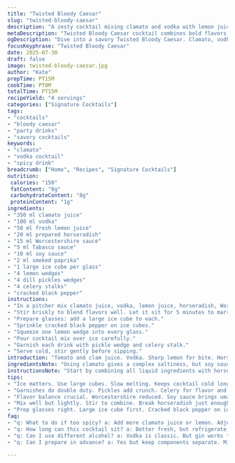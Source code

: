 ```yaml
---
title: "Twisted Bloody Caesar"
slug: "twisted-bloody-caesar"
description: "A zesty cocktail mixing clamato and vodka with lemon juice, horseradish, Worcestershire and Tabasco. Adjusted quantities with added soy sauce and smoked paprika for a smoky, savory edge. Pepper and bold garnishes round it out. Cold, spicy, chew on celery stalks and tangy pickles."
metaDescription: "Twisted Bloody Caesar cocktail combines bold flavors for a zesty, smoky experience. Perfect for gatherings, serve cold and garnish well."
ogDescription: "Dive into a savory Twisted Bloody Caesar. Clamato, vodka, and smoky spices. Add crunch with garnishes—pickle, celery—enjoy the boldness."
focusKeyphrase: "Twisted Bloody Caesar"
date: 2025-07-30
draft: false
image: twisted-bloody-caesar.jpg
author: "Kate"
prepTime: PT15M
cookTime: PT0M
totalTime: PT15M
recipeYield: "4 servings"
categories: ["Signature Cocktails"]
tags:
- "cocktails"
- "bloody caesar"
- "party drinks"
- "savory cocktails"
keywords:
- "clamato"
- "vodka cocktail"
- "spicy drink"
breadcrumb: ["Home", "Recipes", "Signature Cocktails"]
nutrition: 
 calories: "150"
 fatContent: "0g"
 carbohydrateContent: "8g"
 proteinContent: "1g"
ingredients:
- "350 ml clamato juice"
- "180 ml vodka"
- "50 ml fresh lemon juice"
- "20 ml prepared horseradish"
- "15 ml Worcestershire sauce"
- "5 ml Tabasco sauce"
- "10 ml soy sauce"
- "2 ml smoked paprika"
- "1 large ice cube per glass"
- "4 lemon wedges"
- "4 dill pickles wedges"
- "4 celery stalks"
- "cracked black pepper"
instructions:
- "In a pitcher mix clamato juice, vodka, lemon juice, horseradish, Worcestershire, Tabasco, soy sauce and smoked paprika."
- "Stir briskly to blend flavors well. Let it sit for 5 minutes to marry the spices."
- "Prepare glasses: add a large ice cube to each."
- "Sprinkle cracked black pepper on ice cubes."
- "Squeeze one lemon wedge into every glass."
- "Pour cocktail mix over ice carefully."
- "Garnish each drink with pickle wedge and celery stalk."
- "Serve cold, stir gently before sipping."
introduction: "Tomato and clam juice. Vodka. Sharp lemon for bite. Horseradish ratchets up heat. Worcestershire gives tang. Tabasco punches spice. Soy sauce slips in salty umami, smoked paprika brings smoky warmth. Ice cubes chill, pepper sprays fragrance. Lemon wedges burst citrus. Pickles and celery crack in teeth. Not just a drink but a snack. Quick to make, slow to sip. Cups slapped on table. Talking, laughing, daring the spice. It’s a rough ride, rustic and bold. Not dainty, not polite. Brutal honesty in a glass. Serve and repeat. Longer than ten minutes? Doubt anyone waits."
ingredientsNote: "Using clamato gives a complex saltiness, but soy sauce switches some flavor to deeper umami, twisting the classic. Smoked paprika adds an almost fire-roasted note unexpected in the original. Horseradish quantity bumped up for heat to punch through vodka’s coldness. Lemon juice increased slightly to keep brightness sharp despite richer flavors. Worcestershire stays but reduced to balance soy and paprika. Tabasco as usual, measured precisely to control spice without overwhelm. Pickles cut thick, celery fresh and crunchy for mouthfeel. Ice large, melts slow; pepper cracked fresh for nose impact. Garnishes do double duty: flavor and snack. Mixing times adjusted to let flavors meld but stay bright, freshly vibrant."
instructionsNote: "Start by combining all liquid ingredients with horseradish and spices in a pitcher. Stir well but don’t over-mix — break up horseradish just enough to release flavor without grinding it into nothingness. Let sit 5 minutes to marry. Meanwhile prep glasses: one large ice cube, cracked pepper dusted on ice. Squeeze lemon wedge directly onto ice before adding cocktail — lemon oils awaken pepper aroma. Pour cocktail slowly over ice to keep it cold and layered. Add pickle wedge and celery last, vertically for visual drama and easy biting. Serve immediately. Stir gently before each sip or mix harshness surfaces. Total prep 10 minutes, wait 5 for resting, serve. Keep ingredients chilled before use to avoid watering down. Garnishes invite gnawing, crunch enhances the drink experience. Spice and salt balanced but not shy. Keep extra Tabasco handy."
tips:
- "Ice matters. Use large cubes. Slow melting. Keeps cocktail cold longer. Don't use crushed ice. It waters down flavors."
- "Garnishes do double duty. Pickles add crunch. Celery for flavor and texture. Lemon wedges burst oils. Sturdy, bold tastes."
- "Flavor balance crucial. Worcestershire reduced. Soy sauce brings umami. Smoked paprika adds depth. Control the spice. Tabasco precise."
- "Mix well but lightly. Stir to combine. Break horseradish just enough. Let spices marry five minutes. Don’t rush this part."
- "Prep glasses right. Large ice cube first. Cracked black pepper on ice. Squeeze lemon directly onto ice. Boost aroma and flavor."
faq:
- "q: What to do if too spicy? a: Add more clamato juice or lemon. Adjust flavors. Balance spices. Control heat with seasoning."
- "q: How long can this cocktail sit? a: Better fresh, but refrigerate. Keep chilled. Taste changes over time. So drink fast."
- "q: Can I use different alcohol? a: Vodka is classic. But gin works too. Explore bourbon if feeling adventurous. Experiment."
- "q: Can I prepare in advance? a: Yes but keep components separate. Mix before serving. Better flavors, fresher taste. No watered down."

---
```

